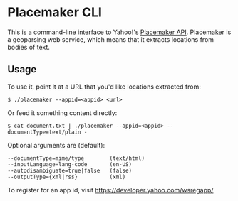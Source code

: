 # Placemaker CLI

This is a command-line interface to Yahoo!'s [Placemaker
API](http://developer.yahoo.com/geo/placemaker/). Placemaker is a geoparsing
web service, which means that it extracts locations from bodies of text.

## Usage

To use it, point it at a URL that you'd like locations extracted from:

    $ ./placemaker --appid=<appid> <url>

Or feed it something content directly:

    $ cat document.txt | ./placemaker --appid=<appid> --documentType=text/plain -

Optional arguments are (default):

    --documentType=mime/type        (text/html)
    --inputLanguage=lang-code       (en-US)
    --autodisambiguate=true|false   (false)
    --outputType={xml|rss}          (xml)

To register for an app id, visit https://developer.yahoo.com/wsregapp/
